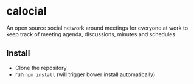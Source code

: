 # calocial
An open source social network around meetings for everyone at work to keep track of meeting agenda, discussions, minutes and schedules

## Install

* Clone the repository
* run ````npm install```` (will trigger bower install automatically)